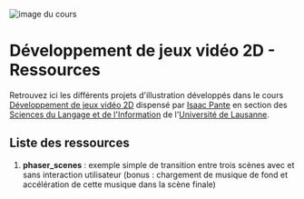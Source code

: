 ![image du cours](http://isaacpante.net/cours_jv_unil_paysage.jpg)

# Développement de jeux vidéo 2D - Ressources

Retrouvez ici les différents projets d'illustration développés dans le cours [Développement de jeux vidéo 2D](https://applicationspub.unil.ch/interpub/noauth/php/Ud/ficheCours.php?v_enstyid=73011&v_ueid=174&v_langue=8) dispensé par [Isaac Pante](http://isaacpante.net) en section des [Sciences du Langage et de l'Information](http://unil.ch/sli) de l'[Université de Lausanne](http://unil.ch).

## Liste des ressources

1. **phaser_scenes** : exemple simple de transition entre trois scènes avec et sans interaction utilisateur (bonus : chargement de musique de fond et accélération de cette musique dans la scène finale)
